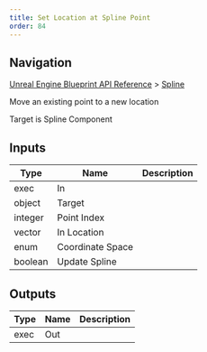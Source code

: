 ```yaml
---
title: Set Location at Spline Point
order: 84
---
```

## Navigation

[Unreal Engine Blueprint API Reference](https://dev.epicgames.com/documentation/en-us/unreal-engine/BlueprintAPI) > [Spline](https://dev.epicgames.com/documentation/en-us/unreal-engine/BlueprintAPI/Spline)

Move an existing point to a new location

Target is Spline Component

## Inputs

| Type | Name | Description |
| --- | --- | --- |
| exec | In |  |
| object | Target |  |
| integer | Point Index |  |
| vector | In Location |  |
| enum | Coordinate Space |  |
| boolean | Update Spline |  |

## Outputs

| Type | Name | Description |
| --- | --- | --- |
| exec | Out |  |
